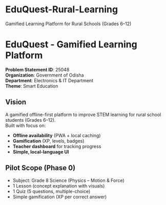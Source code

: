 # EduQuest-Rural-Learning
Gamified Learning Platform for Rural Schools (Grades 6–12)
# EduQuest - Gamified Learning Platform

**Problem Statement ID**: 25048  
**Organization**: Government of Odisha  
**Department**: Electronics & IT Department  
**Theme**: Smart Education  

## Vision
A gamified offline-first platform to improve STEM learning for rural school students (Grades 6–12).  
Built with focus on:
- **Offline availability** (PWA + local caching)
- **Gamification** (XP, levels, badges)
- **Teacher dashboard** for tracking progress
- **Simple, local-language UI**

## Pilot Scope (Phase 0)
- Subject: Grade 8 Science (Physics – Motion & Force)
- 1 Lesson (concept explanation with visuals)
- 1 Quiz (5 questions, multiple-choice)
- Simple gamification (XP per correct answer)

